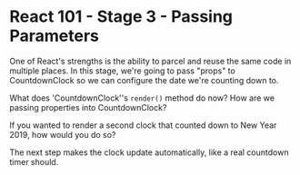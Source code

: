 # React 101 - Stage 3 - Passing Parameters

One of React's strengths is the ability to parcel and reuse the same code in multiple places. In this stage, we're going to pass "props" to CountdownClock so we can configure the date we're counting down to.

What does 'CountdownClock''s `render()` method do now? How are we passing properties into CountdownClock?

If you wanted to render a second clock that counted down to New Year 2019, how would you do so?

The next step makes the clock update automatically, like a real countdown timer should.
